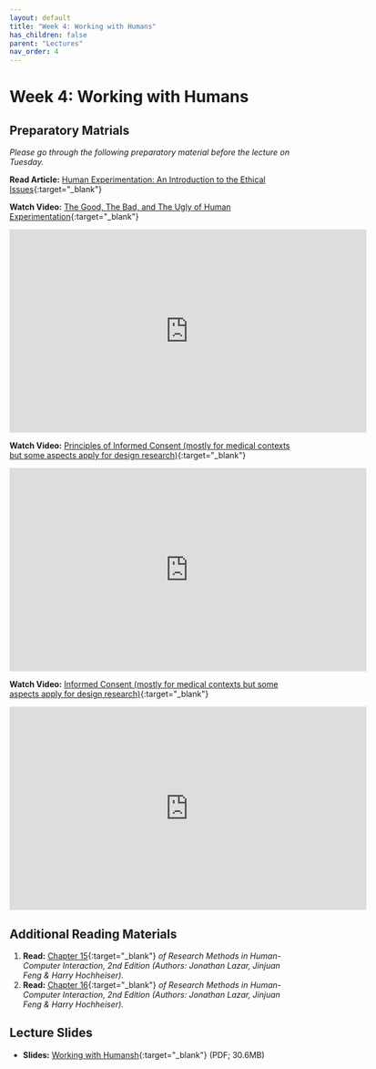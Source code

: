 ```yaml
---
layout: default
title: "Week 4: Working with Humans"
has_children: false
parent: "Lectures"
nav_order: 4
---
```


# Week 4: Working with Humans

## Preparatory Matrials

_Please go through the following preparatory material before the lecture on Tuesday._

**Read Article:** [Human Experimentation: An Introduction to the Ethical Issues](https://www.pcrm.org/ethical-science/human-experimentation-an-introduction-to-the-ethical-issues){:target="\_blank"}

**Watch Video:** [The Good, The Bad, and The Ugly of Human Experimentation](https://youtu.be/hRwWxELXakA?si=8hocVxFUDFtFCnnM){:target="\_blank"}

<iframe width="627" height="357" src="https://www.youtube.com/embed/hRwWxELXakA?si=8hocVxFUDFtFCnnM" title="The Good, The Bad, and The Ugly of Human Experimentation | SciShow" frameborder="0" allow="accelerometer; autoplay; clipboard-write; encrypted-media; gyroscope; picture-in-picture; web-share" allowfullscreen></iframe>

**Watch Video:** [Principles of Informed Consent (mostly for medical contexts but some aspects apply for design research)](https://youtu.be/xTIdmv2VzNs?si=DYqC4-jNLJ5xulYs){:target="\_blank"}

<iframe width="627" height="357" src="https://www.youtube.com/embed/xTIdmv2VzNs?si=DYqC4-jNLJ5xulYs" title="Principles of Informed Consent | WTH is Bioethics?" frameborder="0" allow="accelerometer; autoplay; clipboard-write; encrypted-media; gyroscope; picture-in-picture; web-share" allowfullscreen></iframe>

**Watch Video:** [Informed Consent (mostly for medical contexts but some aspects apply for design research)](https://youtu.be/RWL2enliFgY?si=R4HZeqKbOTH0k8X4){:target="\_blank"}

<iframe width="627" height="357" src="https://www.youtube.com/embed/RWL2enliFgY?si=R4HZeqKbOTH0k8X4" title="Informed Consent | Dirty Medicine" frameborder="0" allow="accelerometer; autoplay; clipboard-write; encrypted-media; gyroscope; picture-in-picture; web-share" allowfullscreen></iframe>

## Additional Reading Materials

1.  **Read:** [Chapter 15](https://brightspace.tudelft.nl/content/enforced/596488-IOB6-E8+2023+3/HCI-Book/Chapter-15---Working-with-human-s_2017_Research-Methods-in-Human-Computer-In.pdf?isCourseFile=true&ou=596488){:target="\_blank"} _of Research Methods in Human-Computer Interaction, 2nd Edition (Authors: Jonathan Lazar, Jinjuan Feng & Harry Hochheiser)._
2.  **Read:** [Chapter 16](https://brightspace.tudelft.nl/content/enforced/596488-IOB6-E8+2023+3/HCI-Book/Chapter-16---Working-with-research-partic_2017_Research-Methods-in-Human-Com.pdf?isCourseFile=true&ou=596488){:target="\_blank"} _of Research Methods in Human-Computer Interaction, 2nd Edition (Authors: Jonathan Lazar, Jinjuan Feng & Harry Hochheiser)._

## Lecture Slides

-   **Slides:** [Working with Humansh](https://brightspace.tudelft.nl/content/enforced/596488-IOB6-E8+2023+3/Week%204/Lecture/24-04-1-Working-With-Humans.pdf?isCourseFile=true&ou=596488){:target="\_blank"} (PDF; 30.6MB)